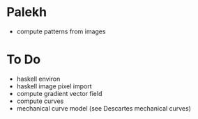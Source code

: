 # Palekh

* compute patterns from images

# To Do
* haskell environ
* haskell image pixel import
* compute gradient vector field
* compute curves
* mechanical curve model (see Descartes mechanical curves)
